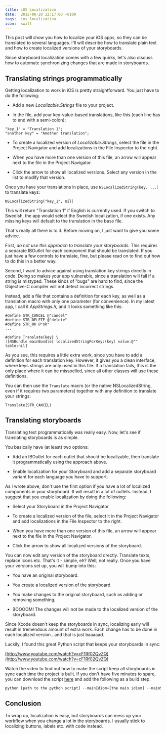 ```yaml
---
title: iOS Localization
date:  2012-08-20 22:17:00 +0100
tags:  ios localization
icon:  swift
---
```


This post will show you how to localize your iOS apps, so they can be translated
to several languages. I'll will describe how to translate plain text and how to
create localized versions of your storyboards.

Since storyboard localization comes with a few quirks, let's also discuss how to
automate synchronizing changes that are made in storyboards.


## Translating strings programmatically

Getting localization to work in iOS is pretty straightforward. You just have to
do the following:

* Add a new *Localizable.Strings* file to your project.

* In the file, add your key-value-based translations, like this (each line has 
to end with a semi-colon):

```objc
"key_1" = "Translation 1";
"another key" = "Another translation";
```

* To create a localized version of *Localizable.Strings*, select the file in the
Project Navigator and add localizations in the File Inspector to the right.

* When you have more than one version of this file, an arrow will appear next to
the file in the Project Navigator.

* Click the arrow to show all localized versions. Select any version in the list 
to modify that version.

Once you have your translations in place, use `NSLocalizedString(key, ...)` to
translate keys:

```objc
NSLocalizedString("key_1", nil)
```

This will return "Translation 1" if English is currently used. If you switch to
Swedish, the app would select the Swedish localization, if one exists. Any missing
keys will default to the translation in the base file.

That's really all there is to it. Before moving on, I just want to give you some
advice.

First, *do not use this approach to translate your storyboards*. This requires a
separate IBOutlet for each component that should be translated. If you just have
a few controls to translate, fine, but please read on to find out how to do this
in a better way.

Second, I want to advice against using translation key strings directly in code.
Doing so makes your app vulnerable, since a translation will fail if a string is
mistyped. These kinds of "bugs" are hard to find, since the Objective-C compiler
will not detect incorrect strings.

Instead, add a file that contains a definition for each key, as well as a 
translation macro with only one parameter (for convenience). In my latest app,
I call it *AppStrings.h*, and it looks something like this:

```objc
#define STR_CANCEL @"cancel"
#define STR_DELETE @"delete"
#define STR_OK @"ok"
...

#define Translate(key) \
[[NSBundle mainBundle] localizedStringForKey:(key) value:@"" table:nil]
```

As you see, this requires a little extra work, since you have to add a definition
for each translation key. However, it gives you a clean interface, where keys strings
are only used in this file. If a translation fails, this is the only place where it
can be misspelled, since all other classes will use these definitions.

You can then use the `Translate` macro (or the native NSLocalizedString, even if it
requires two parameters) together with any definition to translate your strings:

```objc
Translate(STR_CANCEL)
```


## Translating storyboards

Translating text programmatically was really easy. Now, let's see if translating
storyboards is as simple.

You basically have (at least) two options:

* Add an IBOutlet for each outlet that should be localizable, then translate it
programmatically using the approach above.

* Enable localization for your Storyboard and add a separate storyboard variant
for each language you have to support.

As I wrote above, don't use the first option if you have a lot of localized components 
in your storyboard. It will result in a lot of outlets. Instead, I suggest that you
enable localization by doing the following:

* Select your Storyboard in the Project Navigator

* To create a localized version of the file, select it in the Project Navigator
and add localizations in the File Inspector to the right.

* When you have more than one version of this file, an arrow will appear next to
the file in the Project Navigator.

* Click the arrow to show all localized versions of the storyboard.

You can now edit any version of the storyboard drectly. Translate texts, replace
icons etc. That's it - simple, eh? Well, not really. Once you have your versions
set up, you will bump into this:

* You have an original storyboard.

* You create a localized version of the storyboard.

* You make changes to the original storyboard, such as adding or removing something.

* BOOOOM! The changes will not be made to the localized version of the storyboard.

Since Xcode doesn't keep the storyboards in sync, localizing early will result
in tremendous amount of extra work. Each change has to be done in each localized
version...and that is just baaaaad.

Luckily, I found this great Python script that keeps your storyboards in sync:

[http://www.youtube.com/watch?v=cF1Rf02QvZQ](http://www.youtube.com/watch?v=cF1Rf02QvZQ)

Watch the video to find out how to make the script keep all storyboards in sync
each time the project is built. If you don't have five minutes to spare, you can
download the script [here](http://code.google.com/p/edim-mobile/source/browse/trunk/ios/IncrementalLocalization/localize.py) and add the following as a build step:

```python
python [path to the python script] --mainIdiom=[the main idiom] --mainStoryboard=[path to the main storyboard] [list of idioms to translate]
```


## Conclusion

To wrap up, localization is easy, but storyboards can mess up your workflow when
you change a lot in the storyboards.  I usually stick to localizing buttons, labels 
etc. with code instead.
